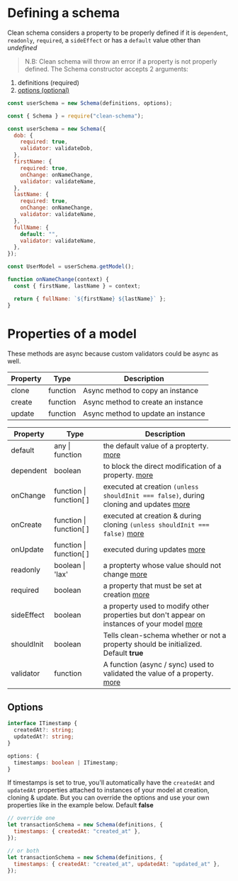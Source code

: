 # Defining a schema

Clean schema considers a property to be properly defined if it is `dependent`, `readonly`, `required`, a `sideEffect` or has a `default` value other than _undefined_

> N.B: Clean schema will throw an error if a property is not properly defined.
> The Schema constructor accepts 2 arguments:

1. definitions (required)
1. [options (optional)](#options)

```js
const userSchema = new Schema(definitions, options);
```

```js
const { Schema } = require("clean-schema");

const userSchema = new Schema({
  dob: {
    required: true,
    validator: validateDob,
  },
  firstName: {
    required: true,
    onChange: onNameChange,
    validator: validateName,
  },
  lastName: {
    required: true,
    onChange: onNameChange,
    validator: validateName,
  },
  fullName: {
    default: "",
    validator: validateName,
  },
});

const UserModel = userSchema.getModel();

function onNameChange(context) {
  const { firstName, lastName } = context;

  return { fullName: `${firstName} ${lastName}` };
}
```

# Properties of a model

These methods are async because custom validators could be async as well.

| Property | Type     | Description                        |
| -------- | -------- | ---------------------------------- |
| clone    | function | Async method to copy an instance   |
| create   | function | Async method to create an instance |
| update   | function | Async method to update an instance |

| Property   | Type                    | Description                                                                                                                             |
| ---------- | ----------------------- | --------------------------------------------------------------------------------------------------------------------------------------- |
| default    | any \| function         | the default value of a propterty. [more](./defaults.md#default-values)                                                                  |
| dependent  | boolean                 | to block the direct modification of a property. [more](./dependents.md#dependent-properties)                                            |
| onChange   | function \| function[ ] | executed at creation `(unless shouldInit === false)`, during cloning and updates [more](../life-cycles.md#onchange)                     |
| onCreate   | function \| function[ ] | executed at creation & during cloning `(unless shouldInit === false)` [more](../life-cycles.md#oncreate)                                |
| onUpdate   | function \| function[ ] | executed during updates [more](../life-cycles.md#onupdate)                                                                              |
| readonly   | boolean \| 'lax'        | a propterty whose value should not change [more](./readonly.md#readonly-properties)                                                     |
| required   | boolean                 | a property that must be set at creation [more](./required.md#required-properties)                                                       |
| sideEffect | boolean                 | a property used to modify other properties but don't appear on instances of your model [more](./side-effects.md#side-effect-properties) |
| shouldInit | boolean                 | Tells clean-schema whether or not a property should be initialized. Default **true**                                                    |
| validator  | function                | A function (async / sync) used to validated the value of a property. [more](../../../v1.4.6/validate/index.md#validators)               |

## Options

```ts
interface ITimestamp {
  createdAt?: string;
  updatedAt?: string;
}

options: {
  timestamps: boolean | ITimestamp;
}
```

If timestamps is set to true, you'll automatically have the `createdAt` and `updatedAt` properties attached to instances of your model at creation, cloning & update. But you can override the options and use your own properties like in the example below. Default **false**

```js
// override one
let transactionSchema = new Schema(definitions, {
  timestamps: { createdAt: "created_at" },
});

// or both
let transactionSchema = new Schema(definitions, {
  timestamps: { createdAt: "created_at", updatedAt: "updated_at" },
});
```

